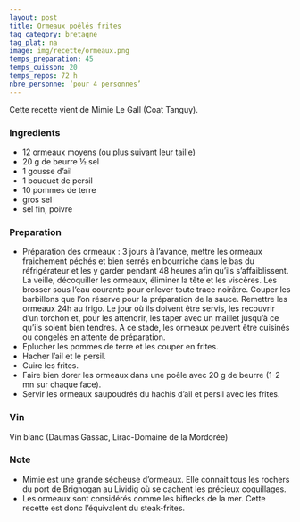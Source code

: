 ```yaml
---
layout: post
title: Ormeaux poêlés frites
tag_category: bretagne
tag_plat: na
image: img/recette/ormeaux.png
temps_preparation: 45
temps_cuisson: 20
temps_repos: 72 h
nbre_personne: ‘pour 4 personnes’
---
```

Cette recette vient de Mimie Le Gall (Coat Tanguy).

### Ingredients
* 12 ormeaux moyens (ou plus suivant leur taille)
* 20 g de beurre ½ sel
* 1 gousse d’ail
* 1 bouquet de persil
* 10 pommes de terre
* gros sel
* sel fin, poivre

### Preparation
* Préparation des ormeaux : 3 jours à l’avance, mettre les ormeaux fraichement péchés et bien serrés en bourriche dans le bas du réfrigérateur et les y garder pendant 48 heures  afin qu’ils s’affaiblissent. La veille, décoquiller les ormeaux, éliminer la tête et les viscères. Les brosser sous l’eau courante pour enlever toute trace noirâtre. Couper les barbillons que l’on réserve pour la préparation de la sauce. Remettre les ormeaux 24h au frigo. Le jour où ils doivent être servis, les recouvrir d’un torchon et, pour les attendrir, les taper avec un maillet jusqu’à ce qu’ils soient bien tendres. A ce stade, les ormeaux peuvent être cuisinés ou congelés en attente de préparation.
* Eplucher les pommes de terre et les couper en frites.
* Hacher l’ail et le persil.
* Cuire les frites.
* Faire bien dorer les ormeaux dans une poêle avec 20 g de beurre (1-2 mn sur chaque face).
* Servir les ormeaux saupoudrés du hachis d’ail et persil avec les frites.  

### Vin
Vin blanc (Daumas Gassac, Lirac-Domaine de la Mordorée)

### Note
* Mimie est une grande sécheuse d’ormeaux. Elle connait tous les rochers du port de Brignogan au Lividig où se cachent les précieux coquillages.
* Les ormeaux sont considérés comme les biftecks de la mer. Cette recette est donc l’équivalent du steak-frites.

